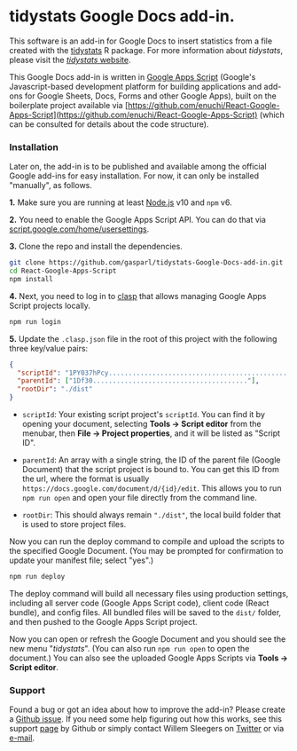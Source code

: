 # tidystats Google Docs add-in.

This software is an add-in for Google Docs to insert statistics from a file created with the [tidystats](https://github.com/WillemSleegers/tidystats) R package. For more information about _tidystats_, please visit the [_tidystats_ website](https://www.tidystats.io/).

This Google Docs add-in is written in [Google Apps Script](https://developers.google.com/apps-script/overview) (Google's Javascript-based development platform for building applications and add-ons for Google Sheets, Docs, Forms and other Google Apps), built on the boilerplate project available via [https://github.com/enuchi/React-Google-Apps-Script](https://github.com/enuchi/React-Google-Apps-Script) (which can be consulted for details about the code structure).

### Installation

Later on, the add-in is to be published and available among the official Google add-ins for easy installation. For now, it can only be installed "manually", as follows.

**1.** Make sure you are running at least [Node.js](https://nodejs.org/en/download/) v10 and `npm` v6.

**2.** You need to enable the Google Apps Script API. You can do that via [script.google.com/home/usersettings](https://script.google.com/home/usersettings).

**3.** Clone the repo and install the dependencies.

```bash
git clone https://github.com/gasparl/tidystats-Google-Docs-add-in.git
cd React-Google-Apps-Script
npm install
```

**4.** Next, you need to log in to [clasp](https://github.com/google/clasp) that allows managing Google Apps Script projects locally.

```bash
npm run login
```

**5.** Update the `.clasp.json` file in the root of this project with the following three key/value pairs:

```json
{
  "scriptId": "1PY037hPcy................................................",
  "parentId": ["1Df30......................................."],
  "rootDir": "./dist"
}
```

- `scriptId`: Your existing script project's `scriptId`. You can find it by opening your document, selecting **Tools -> Script editor** from the menubar, then **File -> Project properties**, and it will be listed as "Script ID".

- `parentId`: An array with a single string, the ID of the parent file (Google Document) that the script project is bound to. You can get this ID from the url, where the format is usually `https://docs.google.com/document/d/{id}/edit`. This allows you to run `npm run open` and open your file directly from the command line.

- `rootDir`: This should always remain `"./dist"`, the local build folder that is used to store project files.


Now you can run the deploy command to compile and upload the scripts to the specified Google Document. (You may be prompted for confirmation to update your manifest file; select "yes".)

```bash
npm run deploy
```

The deploy command will build all necessary files using production settings, including all server code (Google Apps Script code), client code (React bundle), and config files. All bundled files will be saved to the `dist/` folder, and then pushed to the Google Apps Script project.

Now you can open or refresh the Google Document and you should see the new menu "_tidystats_". (You can also run `npm run open` to open the document.) You can also see the uploaded Google Apps Scripts via **Tools -> Script editor**.


### Support

Found a bug or got an idea about how to improve the add-in? Please create a [Github issue](https://github.com/gasparl/tidystats-Google-Docs-add-in/issues). If you need some help figuring out how this works, see this support [page](https://help.github.com/en/articles/creating-an-issue) by Github or simply contact Willem Sleegers on [Twitter](https://twitter.com/willemsleegers) or via [e-mail](mailto:tidystats@gmail.com).
